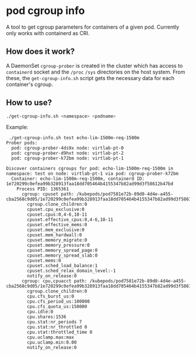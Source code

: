 # pod cgroup info

A tool to get cgroup parameters for containers of a given pod. Currently only works with containerd as CRI.

## How does it work?

A DaemonSet `cgroup-prober` is created in the cluster which has access to `containerd` socket and the `/proc` `/sys` directories on the host system. From these, the `get-cgroup-info.sh` script gets the necessary data for each container's cgroup.

## How to use?

```bash
./get-cgroup-info.sh <namespace> <podname>
```

Example:

```
 ./get-cgroup-info.sh test echo-lim-1500m-req-1500m
Prober pods:
  pod: cgroup-prober-4ds9x node: virtlab-pt-0
  pod: cgroup-prober-d9hxt node: virtlab-pt-2
  pod: cgroup-prober-k72bm node: virtlab-pt-1

Discover containers cgroups for pod: echo-lim-1500m-req-1500m in namespace: test on node: virtlab-pt-1 via pod: cgroup-prober-k72bm
  Container: echo-lim-1500m-req-1500m, containerd ID: 1e720299c0efea99b328913faa18dd705464b4155347b82ad99d3f58612b47bd
    Process PID: 1365361
      cgroup: cpuset path: /kubepods/pod7581e72b-89d0-4d4e-a455-cba2568c9d05/1e720299c0efea99b328913faa18dd705464b4155347b82ad99d3f58612b47bd
        cgroup.clone_children:0
        cpuset.cpu_exclusive:0
        cpuset.cpus:0,4-6,10-11
        cpuset.effective_cpus:0,4-6,10-11
        cpuset.effective_mems:0
        cpuset.mem_exclusive:0
        cpuset.mem_hardwall:0
        cpuset.memory_migrate:0
        cpuset.memory_pressure:0
        cpuset.memory_spread_page:0
        cpuset.memory_spread_slab:0
        cpuset.mems:0
        cpuset.sched_load_balance:1
        cpuset.sched_relax_domain_level:-1
        notify_on_release:0
      cgroup: cpu,cpuacct path: /kubepods/pod7581e72b-89d0-4d4e-a455-cba2568c9d05/1e720299c0efea99b328913faa18dd705464b4155347b82ad99d3f58612b47bd
        cgroup.clone_children:0
        cpu.cfs_burst_us:0
        cpu.cfs_period_us:100000
        cpu.cfs_quota_us:150000
        cpu.idle:0
        cpu.shares:1536
        cpu.stat:nr_periods 7
        cpu.stat:nr_throttled 0
        cpu.stat:throttled_time 0
        cpu.uclamp.max:max
        cpu.uclamp.min:0.00
        notify_on_release:0
```
